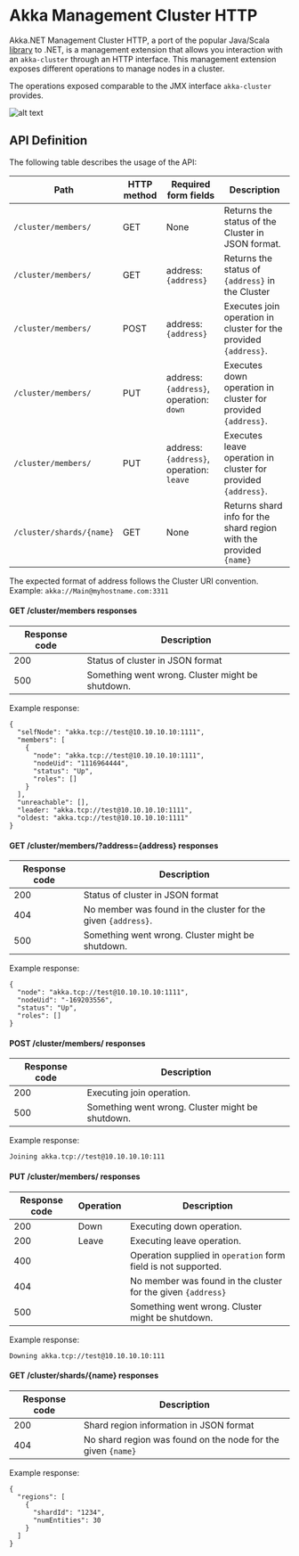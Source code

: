 # Akka Management Cluster HTTP

Akka.NET Management Cluster HTTP, a port of the popular Java/Scala [library](https://github.com/akka/akka-management) to .NET, is a management extension that allows you interaction with an `akka-cluster` through an HTTP interface. This management extension exposes different operations to manage nodes in a cluster.

The operations exposed comparable to the JMX interface `akka-cluster` provides.

![alt text](doc/screenshot.jpg)

## API Definition

The following table describes the usage of the API:

| Path | HTTP method | Required form fields | Description 
| ------------- | ------------- | ------------- | ------------- 
| `/cluster/members/`  | GET | None | Returns the status of the Cluster in JSON format.
| `/cluster/members/` | GET | address: `{address}` | Returns the status of `{address}` in the Cluster
| `/cluster/members/`  | POST | address: `{address}` | Executes join operation in cluster for the provided `{address}`. 
| `/cluster/members/`  | PUT | address: `{address}`, operation: `down` | Executes down operation in cluster for provided `{address}`. 
| `/cluster/members/`  | PUT | address: `{address}`, operation: `leave` | Executes leave operation in cluster for provided `{address}`. 
| `/cluster/shards/{name}` | GET | None | Returns shard info for the shard region with the provided `{name}`

The expected format of address follows the Cluster URI convention. Example: `akka://Main@myhostname.com:3311`

#### GET /cluster/members responses

| Response code | Description
| ------------- | -----------
| 200           | Status of cluster in JSON format
| 500           | Something went wrong. Cluster might be shutdown.

Example response:

```
{
  "selfNode": "akka.tcp://test@10.10.10.10:1111",
  "members": [
    {
      "node": "akka.tcp://test@10.10.10.10:1111",
      "nodeUid": "1116964444",
      "status": "Up",
      "roles": []
    }
  ],
  "unreachable": [],
  "leader: "akka.tcp://test@10.10.10.10:1111",
  "oldest: "akka.tcp://test@10.10.10.10:1111"
}
```

#### GET /cluster/members/?address=\{address\} responses

| Response code | Description
| ------------- | -----------
| 200           | Status of cluster in JSON format
| 404           | No member was found in the cluster for the given `{address}`.
| 500           | Something went wrong. Cluster might be shutdown.

Example response:

```
{
  "node": "akka.tcp://test@10.10.10.10:1111",
  "nodeUid": "-169203556",
  "status": "Up",
  "roles": []
}
```

#### POST /cluster/members/ responses

| Response code | Description
| ------------- | -----------
| 200           | Executing join operation.
| 500           | Something went wrong. Cluster might be shutdown.

Example response:

```
Joining akka.tcp://test@10.10.10.10:111
```

#### PUT /cluster/members/ responses

| Response code | Operation | Description
| ------------- | --------- | -----------
| 200           | Down      | Executing down operation.
| 200           | Leave     | Executing leave operation.
| 400           |           | Operation supplied in `operation` form field is not supported.
| 404           |           | No member was found in the cluster for the given `{address}`
| 500           |           | Something went wrong. Cluster might be shutdown.

Example response:

```
Downing akka.tcp://test@10.10.10.10:111
```


#### GET /cluster/shards/\{name\} responses

| Response code | Description
| ------------- | -----------
| 200           | Shard region information in JSON format
| 404           | No shard region was found on the node for the given `{name}`

Example response:

```
{
  "regions": [
    {
      "shardId": "1234",
      "numEntities": 30
    }
  ]
}
```